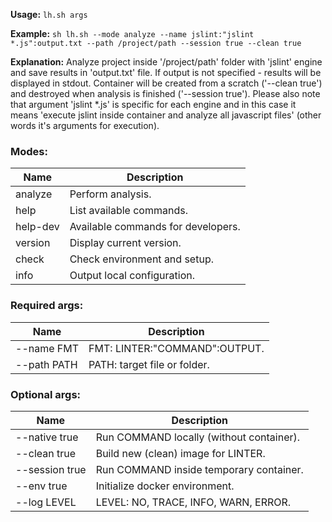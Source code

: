 
**Usage:** `lh.sh args` 

**Example:**
`sh lh.sh --mode analyze --name jslint:"jslint *.js":output.txt --path /project/path --session true --clean true`

**Explanation:** 
Analyze project inside '/project/path' folder with 'jslint' engine and save results in 'output.txt' file. If output is not specified - results will be displayed in stdout. 
Container will be created from a scratch ('--clean true') and destroyed when analysis is finished ('--session true'). 
Please also note that argument 'jslint *.js' is specific for each engine and in this case it means 'execute jslint inside container and analyze all javascript files' (other words it's arguments for execution).

### Modes:
| Name            | Description                              |
| --------------- | ---------------------------------------- |
| analyze         | Perform analysis.                        |
| help            | List available commands.                 |
| help-dev        | Available commands for developers.       |
| version         | Display current version.                 |
| check           | Check environment and setup.             |
| info            | Output local configuration.              |

### Required args:
| Name            | Description                              |
| --------------- | ---------------------------------------- |
| --name FMT      | FMT: LINTER:"COMMAND":OUTPUT.            |
| --path PATH     | PATH: target file or folder.             |

### Optional args:
| Name            | Description                              |
| --------------- | ---------------------------------------- |
| --native true   | Run COMMAND locally (without container). |
| --clean true    | Build new (clean) image for LINTER.      |
| --session true  | Run COMMAND inside temporary container.  |
| --env true      | Initialize docker environment.           |
| --log LEVEL     | LEVEL: NO, TRACE, INFO, WARN, ERROR.     |

